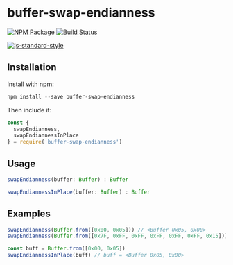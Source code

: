 # buffer-swap-endianness

[![NPM Package](https://img.shields.io/npm/v/buffer-swap-endianness.svg)](https://www.npmjs.org/package/buffer-swap-endianness)
[![Build Status](https://travis-ci.org/piu130/buffer-swap-endianness.svg?branch=master)](https://travis-ci.org/piu130/buffer-swap-endianness)

[![js-standard-style](https://cdn.rawgit.com/feross/standard/master/badge.svg)](https://github.com/feross/standard)

## Installation

Install with npm:

```js
npm install --save buffer-swap-endianness
```

Then include it:

```js
const {
  swapEndianness,
  swapEndiannessInPlace
} = require('buffer-swap-endianness')
```
## Usage

```js
swapEndianness(buffer: Buffer) : Buffer

swapEndiannessInPlace(buffer: Buffer) : Buffer
```

## Examples

```js
swapEndianness(Buffer.from([0x00, 0x05])) // <Buffer 0x05, 0x00>
swapEndianness(Buffer.from([0x7F, 0xFF, 0xFF, 0xFF, 0xFF, 0xFF, 0x15])) // <Buffer 0x15, 0xFF, 0xFF, 0xFF, 0xFF, 0xFF, 0x7F>

const buff = Buffer.from([0x00, 0x05])
swapEndiannessInPlace(buff) // buff = <Buffer 0x05, 0x00>
```

